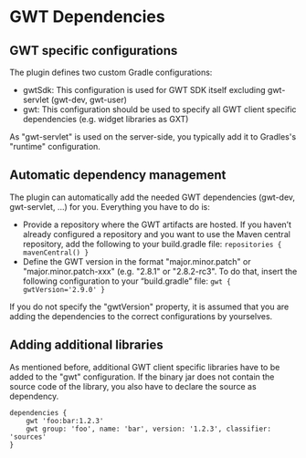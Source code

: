 # GWT Dependencies

## GWT specific configurations

The plugin defines two custom Gradle configurations:

* gwtSdk: This configuration is used for GWT SDK itself excluding gwt-servlet (gwt-dev, gwt-user)
* gwt: This configuration should be used to specify all GWT client specific dependencies (e.g. widget libraries as GXT)

As "gwt-servlet" is used on the server-side, you typically add it to Gradles's "runtime" configuration.

## Automatic dependency management

The plugin can automatically add the needed GWT dependencies (gwt-dev, gwt-servlet, ...) for you. Everything you have to do is:

* Provide a repository where the GWT artifacts are hosted. If you haven’t already configured a repository and you want to use the Maven central repository, add the following to your build.gradle file: `repositories { mavenCentral() }`
* Define the GWT version in the format "major.minor.patch" or "major.minor.patch-xxx" (e.g. "2.8.1" or "2.8.2-rc3". To do that, insert the following configuration to your “build.gradle” file: `gwt { gwtVersion='2.9.0' }`

If you do not specify the "gwtVersion" property, it is assumed that you are adding the dependencies to the correct configurations by yourselves.

## Adding additional libraries

As mentioned before, additional GWT client specific libraries have to be added to the "gwt" configuration. If the binary jar does not contain the source code of the library, you also have to declare the source as dependency.

```
dependencies {
    gwt 'foo:bar:1.2.3'
    gwt group: 'foo', name: 'bar', version: '1.2.3', classifier: 'sources'
}
```
